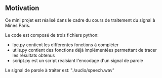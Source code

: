 ## Motivation
Ce mini projet est réalisé dans le cadre du cours de traitement du signal à Mines Paris.

Le code est composé de trois fichiers python:
- lpc.py contient les différentes fonctions à compléter
- utils.py contient des fonctions déjà implémentées permettant de tracer
  les résultats obtenus
- script.py est un script réalsiant l'encodage d'un signal de parole

Le signal de parole à traiter est: "./audio/speech.wav"

